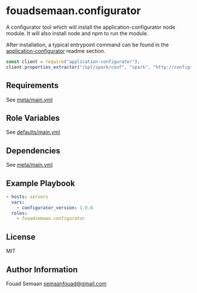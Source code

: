 fouadsemaan.configurator
=========

A configurator tool which will install the application-configurator node module. It will also install node and npm to run the module.

After installation, a typical entrypoint command can be found in the [application-configurator](https://www.npmjs.com/package/application-configurator) readme section.

```js
const client = require("application-configurator");
client.properties_extractor("/opt/spark/conf", "spark", "http://configserver.myhost.com:8889", "spark-env.sh", "export")
```

Requirements
------------

See [meta/main.yml](meta/main.yml)

Role Variables
--------------

See [defaults/main.yml](defaults/main.yml)

Dependencies
------------

See [meta/main.yml](meta/main.yml)

Example Playbook
----------------

```yml
- hosts: servers
  vars:
    - configurator_version: 1.0.0 
  roles:
    - fouadsemaan.configurator
```

License
-------

MIT

Author Information
------------------

Fouad Semaan semaanfouad@gmail.com
